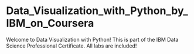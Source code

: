 # Data_Visualization_with_Python_by_IBM_on_Coursera
Welcome to Data Visualization with Python! This is part of the IBM Data Science Professional Certificate.
All labs are included!
